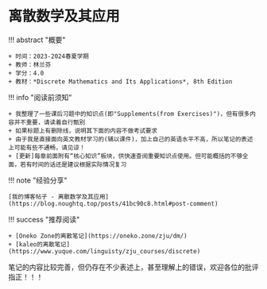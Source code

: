 # 离散数学及其应用

!!! abstract "概要"

    + 时间：2023-2024春夏学期
    + 教师：林兰芬
    + 学分：4.0
    + 教材：*Discrete Mathematics and Its Applications*, 8th Edition

!!! info "阅读前须知"

    + 我整理了一些课后习题中的知识点(即"Supplements(from Exercises)")，但有很多内容并不重要，请读着自行甄别
    + 如果标题上有删除线，说明其下面的内容不做考试要求
    + 由于我是直接面向英文教材学习的(辅以课件)，加上自己的英语水平不高，所以笔记的表述上可能有些不通畅，请见谅！
    + [更新]每章前面附有“核心知识”板块，供快速查阅重要知识点使用。但可能概括的不够全面，若有时间的话还是建议根据实际情况复习

!!! note "经验分享"

    [我的博客帖子 - 离散数学及其应用](https://blog.noughtq.top/posts/41bc90c8.html#post-comment)
    
!!! success "推荐阅读"

    + [Oneko Zone的离散笔记](https://oneko.zone/zju/dm/)
    + [kaleo的离散笔记](https://www.yuque.com/linguisty/zju_courses/discrete)
    

笔记的内容比较完善，但仍存在不少表述上，甚至理解上的错误，欢迎各位的批评指正！！！